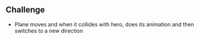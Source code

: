 ## Challenge

- Plane moves and when it collides with hero, does its animation and then switches to a new direction

